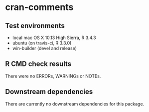cran-comments
================

Test environments
-----------------

-   local mac OS X 10.13 High Sierra, R 3.4.3
-   ubuntu (on travis-ci, R 3.3.0)
-   win-builder (devel and release)

R CMD check results
-------------------

There were no ERRORs, WARNINGs or NOTEs.

Downstream dependencies
-----------------------

There are currently no downstream dependencies for this package.
